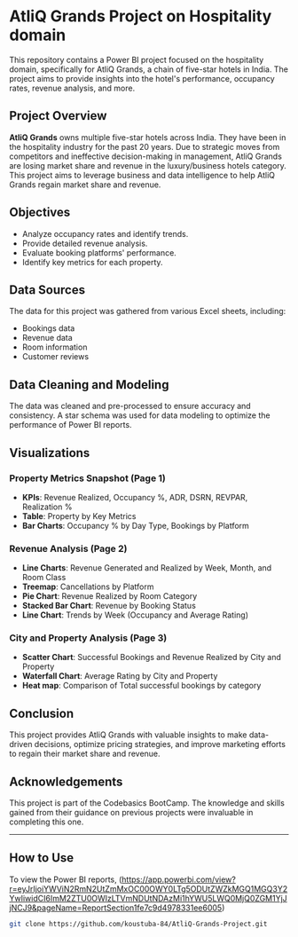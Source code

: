 # AtliQ Grands Project on Hospitality domain

This repository contains a Power BI project focused on the hospitality domain, specifically for AtliQ Grands, a chain of five-star hotels in India. The project aims to provide insights into the hotel's performance, occupancy rates, revenue analysis, and more.

## Project Overview

**AtliQ Grands** owns multiple five-star hotels across India. They have been in the hospitality industry for the past 20 years. Due to strategic moves from competitors and ineffective decision-making in management, AtliQ Grands are losing market share and revenue in the luxury/business hotels category. This project aims to leverage business and data intelligence to help AtliQ Grands regain market share and revenue.

## Objectives

- Analyze occupancy rates and identify trends.
- Provide detailed revenue analysis.
- Evaluate booking platforms' performance.
- Identify key metrics for each property.

## Data Sources

The data for this project was gathered from various Excel sheets, including:

- Bookings data
- Revenue data
- Room information
- Customer reviews

## Data Cleaning and Modeling

The data was cleaned and pre-processed to ensure accuracy and consistency. A star schema was used for data modeling to optimize the performance of Power BI reports.

## Visualizations

### Property Metrics Snapshot (Page 1)

- **KPIs**: Revenue Realized, Occupancy %, ADR, DSRN, REVPAR, Realization %
- **Table**: Property by Key Metrics
- **Bar Charts**: Occupancy % by Day Type, Bookings by Platform

### Revenue Analysis (Page 2)

- **Line Charts**: Revenue Generated and Realized by Week, Month, and Room Class
- **Treemap**: Cancellations by Platform
- **Pie Chart**: Revenue Realized by Room Category
- **Stacked Bar Chart**: Revenue by Booking Status
- **Line Chart**: Trends by Week (Occupancy and Average Rating)

### City and Property Analysis (Page 3)

- **Scatter Chart**: Successful Bookings and Revenue Realized by City and Property
- **Waterfall Chart**: Average Rating by City and Property
- **Heat map**: Comparison of Total successful bookings by category

## Conclusion

This project provides AtliQ Grands with valuable insights to make data-driven decisions, optimize pricing strategies, and improve marketing efforts to regain their market share and revenue.

## Acknowledgements

This project is part of the Codebasics BootCamp. The knowledge and skills gained from their guidance on previous projects were invaluable in completing this one.

---

## How to Use

To view the Power BI reports, (https://app.powerbi.com/view?r=eyJrIjoiYWViN2RmN2UtZmMxOC00OWY0LTg5ODUtZWZkMGQ1MGQ3Y2YwIiwidCI6ImM2ZTU0OWIzLTVmNDUtNDAzMi1hYWU5LWQ0MjQ0ZGM1YjJjNCJ9&pageName=ReportSection1fe7c9d4978331ee6005)

```sh
git clone https://github.com/koustuba-84/AtliQ-Grands-Project.git

